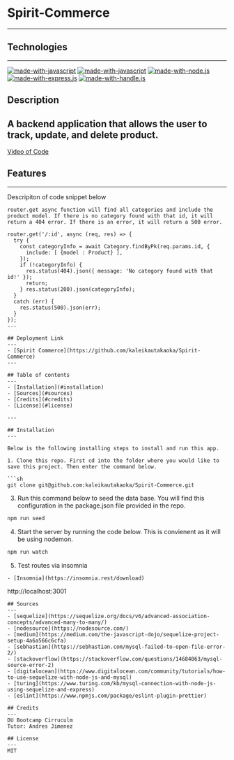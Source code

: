 # Spirit-Commerce
---

## Technologies
---
[![made-with-javascript](https://img.shields.io/badge/Made%20with-MySQL-1f425f.svg)](https://www.javascript.com)
[![made-with-javascript](https://img.shields.io/badge/Made%20with-JavaScript-1f425f.svg)](https://www.javascript.com)
[![made-with-node.js](https://img.shields.io/badge/Made%20with-Node.js-1f425f.svg)](https://www.javascript.com)
[![made-with-express.js](https://img.shields.io/badge/Made%20with-Express.js-1f425f.svg)](http://expressjs.com/)
[![made-with-handle.js](https://img.shields.io/badge/Made%20with-Handle.js-1f425f.svg)](https://handlebarsjs.com/)

## Description
A backend application that allows the user to track, update, and delete product.
---

[Video of Code](https://app.castify.com/view/e161b65c-b010-4969-bcc7-9bd759b9b29d)

## Features
---

Descripiton of code snippet below
```
router.get async function will find all categories and include the product model. If there is no category found with that id, it will return a 404 error. If there is an error, it will return a 500 error.
```

```
router.get('/:id', async (req, res) => {
  try { 
    const categoryInfo = await Category.findByPk(req.params.id, {
      include: [ {model : Product} ],
    });
    if (!categoryInfo) {
      res.status(404).json({ message: 'No category found with that id!' });
      return;
    } res.status(200).json(categoryInfo);
  }
  catch (err) {
    res.status(500).json(err);
  }
});
---

## Deployment Link
---
- [Spirit Commerce](https://github.com/kaleikautakaoka/Spirit-Commerce)
---

## Table of contents
---
- [Installation](#installation)
- [Sources](#sources)
- [Credits](#credits)
- [License](#license)

---

## Installation
---

Below is the following installing steps to install and run this app.

1. Clone this repo. First cd into the folder where you would like to save this project. Then enter the command below.

```sh
git clone git@github.com:kaleikautakaoka/Spirit-Commerce.git
```

3. Run this command below to seed the data base. You will find this configuration in the package.json file provided in the repo.

```sh
npm run seed
```

4. Start the server by running the code below. This is convienent as it will be using nodemon.

```sh
npm run watch
```

5. Test routes via insomnia
```
- [Insomnia](https://insomnia.rest/download)
```
http://localhost:3001
```
## Sources
---
- [sequelize](https://sequelize.org/docs/v6/advanced-association-concepts/advanced-many-to-many/)
- [nodesource](https://nodesource.com/)
- [medium](https://medium.com/the-javascript-dojo/sequelize-project-setup-4a6a566c6cfa)
- [sebhastian](https://sebhastian.com/mysql-failed-to-open-file-error-2/)
- [stackoverflow](https://stackoverflow.com/questions/14684063/mysql-source-error-2)
- [digitalocean](https://www.digitalocean.com/community/tutorials/how-to-use-sequelize-with-node-js-and-mysql)
- [turing](https://www.turing.com/kb/mysql-connection-with-node-js-using-sequelize-and-express)
- [eslint](https://www.npmjs.com/package/eslint-plugin-prettier)

## Credits
---
DU Bootcamp Cirruculm
Tutor: Andres Jimenez

## License
---
MIT




